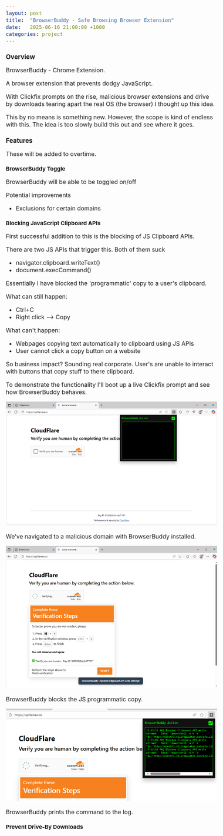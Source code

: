 ```yaml
---
layout: post
title:  "BrowserBuddy - Safe Browsing Browser Extension"
date:   2025-06-16 21:00:00 +1000
categories: project
---
```


<style>
  body { font-size: 16px; }
  body {font-family: 'Inter', sans-serif}
  h1 { font-size: 19px !important; }
  h2 { font-size: 17px !important; }
  h3 { font-size: 15px !important; }
</style>

## Overview

BrowserBuddy - Chrome Extension. 

A browser extension that prevents dodgy JavaScript. 

With Clickfix prompts on the rise, malicious browser extensions and drive by downloads tearing apart the real OS (the browser) I thought up this idea.

This by no means is something new. However, the scope is kind of endless with this. The idea is too slowly build this out and see where it goes. 

## Features

These will be added to overtime.

### BrowserBuddy Toggle 

BrowserBuddy will be able to be toggled on/off 

Potential improvements
- Exclusions for certain domains

### Blocking JavaScript Clipboard APIs

First successful addition to this is the blocking of JS Clipboard APIs. 

There are two JS APIs that trigger this. Both of them suck
- navigator.clipboard.writeText()
- document.execCommand()

Essentially I have blocked the 'programmatic' copy to a user's clipboard. 

What can still happen: 
- Ctrl+C 
- Right click --> Copy 

What can't happen:
- Webpages copying text automatically to clipboard using JS APIs
- User cannot click a copy button on a website

So business impact? Sounding real corporate. User's are unable to interact with buttons that copy stuff to there clipboard.

To demonstrate the functionality I'll boot up a live Clickfix prompt and see how BrowserBuddy behaves.

![Stage 1](/images/browser_buddy_clickfix_stop.PNG)

We've navigated to a malicious domain with BrowserBuddy installed. 

![Stage 2](/images/browser_buddy_clickfix_popup.PNG)

BrowserBuddy blocks the JS programmatic copy. 

![Stage 3](/images/browser_buddy_log.PNG)

BrowserBuddy prints the command to the log.

### Prevent Drive-By Downloads

